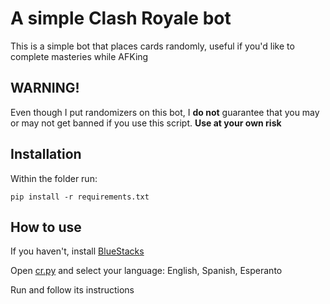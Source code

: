 # A simple Clash Royale bot
This is a simple bot that places cards randomly, useful if you'd like to complete masteries while AFKing

## WARNING!
Even though I put randomizers on this bot, I **do not** guarantee that you may or may not get banned if you use this script. **Use at your own risk**


Installation
------------
Within the folder run:
```
pip install -r requirements.txt
```

How to use
------------
If you haven't, install <a href="https://bluestacks.com/es/bluestacks-5">BlueStacks</a>

Open <a href="cr.py">cr.py</a> and select your language: English, Spanish, Esperanto

Run and follow its instructions
